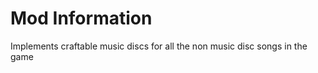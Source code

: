 Mod Information
=======

Implements craftable music discs for all the non music disc songs in the game